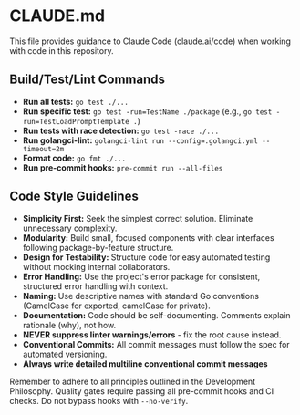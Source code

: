 # CLAUDE.md

This file provides guidance to Claude Code (claude.ai/code) when working with code in this repository.

## Build/Test/Lint Commands

* **Run all tests:** `go test ./...`
* **Run specific test:** `go test -run=TestName ./package` (e.g., `go test -run=TestLoadPromptTemplate .`)
* **Run tests with race detection:** `go test -race ./...`
* **Run golangci-lint:** `golangci-lint run --config=.golangci.yml --timeout=2m`
* **Format code:** `go fmt ./...`
* **Run pre-commit hooks:** `pre-commit run --all-files`

## Code Style Guidelines

* **Simplicity First:** Seek the simplest correct solution. Eliminate unnecessary complexity.
* **Modularity:** Build small, focused components with clear interfaces following package-by-feature structure.
* **Design for Testability:** Structure code for easy automated testing without mocking internal collaborators.
* **Error Handling:** Use the project's error package for consistent, structured error handling with context.
* **Naming:** Use descriptive names with standard Go conventions (CamelCase for exported, camelCase for private).
* **Documentation:** Code should be self-documenting. Comments explain rationale (why), not how.
* **NEVER suppress linter warnings/errors** - fix the root cause instead.
* **Conventional Commits:** All commit messages must follow the spec for automated versioning.
* **Always write detailed multiline conventional commit messages**

Remember to adhere to all principles outlined in the Development Philosophy. Quality gates require passing all pre-commit hooks and CI checks. Do not bypass hooks with `--no-verify`.
